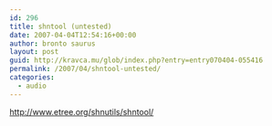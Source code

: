 ```yaml
---
id: 296
title: shntool (untested)
date: 2007-04-04T12:54:16+00:00
author: bronto saurus
layout: post
guid: http://kravca.mu/glob/index.php?entry=entry070404-055416
permalink: /2007/04/shntool-untested/
categories:
  - audio
---
```

<a href="http://www.etree.org/shnutils/shntool/" target="_blank" >http://www.etree.org/shnutils/shntool/</a>